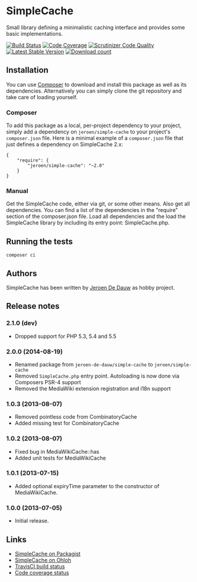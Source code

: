 # SimpleCache

Small library defining a minimalistic caching interface and provides some basic implementations.

[![Build Status](https://secure.travis-ci.org/JeroenDeDauw/SimpleCache.png?branch=master)](http://travis-ci.org/JeroenDeDauw/SimpleCache)
[![Code Coverage](https://scrutinizer-ci.com/g/JeroenDeDauw/SimpleCache/badges/coverage.png?b=master)](https://scrutinizer-ci.com/g/JeroenDeDauw/SimpleCache/?branch=master)
[![Scrutinizer Code Quality](https://scrutinizer-ci.com/g/JeroenDeDauw/SimpleCache/badges/quality-score.png?b=master)](https://scrutinizer-ci.com/g/JeroenDeDauw/SimpleCache/?branch=master)
[![Latest Stable Version](https://poser.pugx.org/jeroen/simple-cache/version.png)](https://packagist.org/packages/jeroen/simple-cache)
[![Download count](https://poser.pugx.org/jeroen/simple-cache/d/total.png)](https://packagist.org/packages/jeroen/simple-cache)

## Installation

You can use [Composer](http://getcomposer.org/) to download and install
this package as well as its dependencies. Alternatively you can simply clone
the git repository and take care of loading yourself.

### Composer

To add this package as a local, per-project dependency to your project, simply add a
dependency on `jeroen/simple-cache` to your project's `composer.json` file.
Here is a minimal example of a `composer.json` file that just defines a dependency on
SimpleCache 2.x:

    {
        "require": {
            "jeroen/simple-cache": "~2.0"
        }
    }

### Manual

Get the SimpleCache code, either via git, or some other means. Also get all dependencies.
You can find a list of the dependencies in the "require" section of the composer.json file.
Load all dependencies and the load the SimpleCache library by including its entry point:
SimpleCache.php.

## Running the tests

	composer ci

## Authors

SimpleCache has been written by [Jeroen De Dauw](https://github.com/JeroenDeDauw)
as hobby project.

## Release notes

### 2.1.0 (dev)

* Dropped support for PHP 5.3, 5.4 and 5.5

### 2.0.0 (2014-08-19)

* Renamed package from `jeroen-de-dauw/simple-cache` to `jeroen/simple-cache`
* Removed `SimpleCache.php` entry point. Autoloading is now done via Composers PSR-4 support
* Removed the MediaWiki extension registration and i18n support

### 1.0.3 (2013-08-07)

* Removed pointless code from CombinatoryCache
* Added missing test for CombinatoryCache

### 1.0.2 (2013-08-07)

* Fixed bug in MediaWikiCache::has
* Added unit tests for MediaWikiCache

### 1.0.1 (2013-07-15)

* Added optional expiryTime parameter to the constructor of MediaWikiCache.

### 1.0.0 (2013-07-05)

* Initial release.

## Links

* [SimpleCache on Packagist](https://packagist.org/packages/jeroen/simple-cache)
* [SimpleCache on Ohloh](https://www.ohloh.net/p/simplecache)
* [TravisCI build status](http://travis-ci.org/JeroenDeDauw/SimpleCache)
* [Code coverage status](https://coveralls.io/r/JeroenDeDauw/SimpleCache?branch=master)
